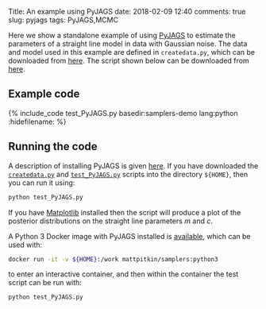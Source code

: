 Title: An example using PyJAGS
date: 2018-02-09 12:40
comments: true
slug: pyjags
tags: PyJAGS,MCMC

<!-- PELICAN_BEGIN_SUMMARY -->
Here we show a standalone example of using [PyJAGS](https://github.com/michaelnowotny/pyjags) to
estimate the parameters of a straight line model in data with Gaussian noise. The
data and model used in this example are defined in `createdata.py`, which can be downloaded
from [here](http://mattpitkin.github.io/samplers-demo/downloads/code/createdata.py). The
script shown below can be downloaded from [here](http://mattpitkin.github.io/samplers-demo/downloads/code/test_PyJAGS.py).
<!-- PELICAN_END_SUMMARY -->

## Example code

{% include_code test_PyJAGS.py basedir:samplers-demo lang:python :hidefilename: %}

## Running the code

A description of installing PyJAGS is given [here](http://mattpitkin.github.io/samplers-demo/pages/samplers-samplers-everywhere/#PyJAGS). If you have downloaded the [`createdata.py`](http://mattpitkin.github.io/samplers-demo/downloads/code/createdata.py) and [`test_PyJAGS.py`](http://mattpitkin.github.io/samplers-demo/downloads/code/test_PyJAGS.py) scripts into the directory `${HOME}`, then you can run it using:

```bash
python test_PyJAGS.py
```

If you have [Matplotlib](https://matplotlib.org/) installed then the script will produce a plot of the posterior distributions
on the straight line parameters $m$ and $c$.

A Python 3 Docker image with PyJAGS installed is
[available](https://hub.docker.com/r/mattpitkin/samplers/tags/), which can be used with:

```bash
docker run -it -v ${HOME}:/work mattpitkin/samplers:python3
```

to enter an interactive container, and then within the container the test script can be run with:

```bash
python test_PyJAGS.py
```
